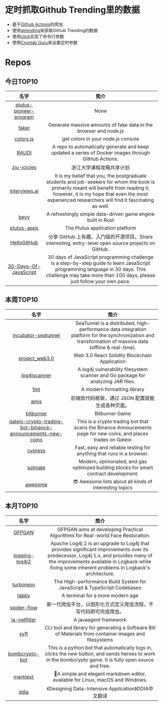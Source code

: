 # 定时抓取Github Trending里的数据
* 基于[Github Actions](https://docs.github.com/en/actions)的爬虫
* 使用[gtrending](https://github.com/hedythedev/gtrending)来获取Github Trending的数据
* 使用[click](https://github.com/pallets/click)实现了命令行参数
* 使用[Crontab Guru](https://crontab.guru/)来设置定时参数

# Repos
## 今日TOP10 
<!-- START OF DAILY_TOP10_REPOS -->
| 名字 | 简介 |
| :----: | :----: |
| [plutus-pioneer-program](https://github.com/input-output-hk/plutus-pioneer-program) | None |
| [faker](https://github.com/faker-js/faker) | Generate massive amounts of fake data in the browser and node.js |
| [colors.js](https://github.com/Marak/colors.js) | get colors in your node.js console |
| [RAUDI](https://github.com/cybersecsi/RAUDI) | A repo to automatically generate and keep updated a series of Docker images through GitHub Actions. |
| [zju-icicles](https://github.com/QSCTech/zju-icicles) | 浙江大学课程攻略共享计划 |
| [interviews.ai](https://github.com/BoltzmannEntropy/interviews.ai) | It is my belief that you, the postgraduate students and job-seekers for whom the book is primarily meant will benefit from reading it; however, it is my hope that even the most experienced researchers will find it fascinating as well. |
| [bevy](https://github.com/bevyengine/bevy) | A refreshingly simple data-driven game engine built in Rust |
| [plutus-apps](https://github.com/input-output-hk/plutus-apps) | The Plutus application platform |
| [HelloGitHub](https://github.com/521xueweihan/HelloGitHub) | 分享 GitHub 上有趣、入门级的开源项目。Share interesting, entry-level open source projects on GitHub. |
| [30-Days-Of-JavaScript](https://github.com/Asabeneh/30-Days-Of-JavaScript) | 30 days of JavaScript programming challenge is a step-by-step guide to learn JavaScript programming language in 30 days. This challenge may take more than 100 days, please just follow your own pace. |
<!-- END OF DAILY_TOP10_REPOS -->

## 本周TOP10
<!-- START OF WEEKLY_TOP10_REPOS -->
| 名字 | 简介 |
| :----: | :----: |
| [incubator-seatunnel](https://github.com/apache/incubator-seatunnel) | SeaTunnel is a distributed, high-performance data integration platform for the synchronization and transformation of massive data (offline & real-time). |
| [project_web3.0](https://github.com/adrianhajdin/project_web3.0) | Web 3.0 React Solidity Blockchain Application |
| [log4jscanner](https://github.com/google/log4jscanner) | A log4j vulnerability filesystem scanner and Go package for analyzing JAR files. |
| [fmt](https://github.com/fmtlib/fmt) | A modern formatting library |
| [amis](https://github.com/baidu/amis) | 前端低代码框架，通过 JSON 配置就能生成各种页面。 |
| [bitburner](https://github.com/danielyxie/bitburner) | Bitburner Game |
| [gateio-crypto-trading-bot-binance-announcements-new-coins](https://github.com/CyberPunkMetalHead/gateio-crypto-trading-bot-binance-announcements-new-coins) | This is a crypto trading bot that scans the Binance Annoucements page for new coins, and places trades on Gateio |
| [cypress](https://github.com/cypress-io/cypress) | Fast, easy and reliable testing for anything that runs in a browser. |
| [solmate](https://github.com/Rari-Capital/solmate) | Modern, opinionated, and gas optimized building blocks for smart contract development. |
| [awesome](https://github.com/sindresorhus/awesome) | 😎 Awesome lists about all kinds of interesting topics |
<!-- END OF WEEKLY_TOP10_REPOS -->

## 本月TOP10
<!-- START OF MONTHLY_TOP10_REPOS -->
| 名字 | 简介 |
| :----: | :----: |
| [GFPGAN](https://github.com/TencentARC/GFPGAN) | GFPGAN aims at developing Practical Algorithms for Real-world Face Restoration. |
| [logging-log4j2](https://github.com/apache/logging-log4j2) | Apache Log4j 2 is an upgrade to Log4j that provides significant improvements over its predecessor, Log4j 1.x, and provides many of the improvements available in Logback while fixing some inherent problems in Logback's architecture. |
| [turborepo](https://github.com/vercel/turborepo) | The High-performance Build System for JavaScript & TypeScript Codebases |
| [tabby](https://github.com/Eugeny/tabby) | A terminal for a more modern age |
| [spider-flow](https://github.com/ssssssss-team/spider-flow) | 新一代爬虫平台，以图形化方式定义爬虫流程，不写代码即可完成爬虫。 |
| [ja-netfilter](https://github.com/ja-netfilter/ja-netfilter) | A javaagent framework |
| [syft](https://github.com/anchore/syft) | CLI tool and library for generating a Software Bill of Materials from container images and filesystems |
| [bombcrypto-bot](https://github.com/mpcabete/bombcrypto-bot) | This is a python bot that automatically logs in, clicks the new button, and sends heroes to work in the bombcrypto game. It is fully open source and free. |
| [marktext](https://github.com/marktext/marktext) | 📝A simple and elegant markdown editor, available for Linux, macOS and Windows. |
| [ddia](https://github.com/Vonng/ddia) | 《Designing Data-Intensive Application》DDIA中文翻译 |
<!-- END OF MONTHLY_TOP10_REPOS -->
